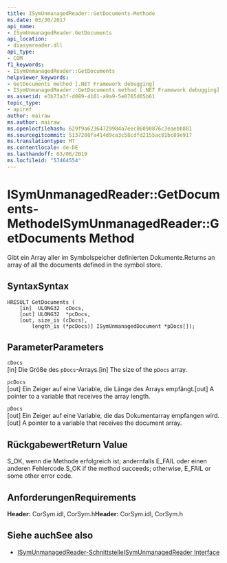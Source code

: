 ```yaml
---
title: ISymUnmanagedReader::GetDocuments-Methode
ms.date: 03/30/2017
api_name:
- ISymUnmanagedReader.GetDocuments
api_location:
- diasymreader.dll
api_type:
- COM
f1_keywords:
- ISymUnmanagedReader::GetDocuments
helpviewer_keywords:
- GetDocuments method [.NET Framework debugging]
- ISymUnmanagedReader::GetDocuments method [.NET Framework debugging]
ms.assetid: e3b73a3f-d089-4101-a9a9-5e0765d05b61
topic_type:
- apiref
author: mairaw
ms.author: mairaw
ms.openlocfilehash: 629f9a62364729984a7eec86090876c3eaebb881
ms.sourcegitcommit: 5137208fa414d9ca3c58cdfd2155ac81bc89e917
ms.translationtype: MT
ms.contentlocale: de-DE
ms.lasthandoff: 03/06/2019
ms.locfileid: "57464554"
---
```

# <a name="isymunmanagedreadergetdocuments-method"></a><span data-ttu-id="d005e-102">ISymUnmanagedReader::GetDocuments-Methode</span><span class="sxs-lookup"><span data-stu-id="d005e-102">ISymUnmanagedReader::GetDocuments Method</span></span>
<span data-ttu-id="d005e-103">Gibt ein Array aller im Symbolspeicher definierten Dokumente.</span><span class="sxs-lookup"><span data-stu-id="d005e-103">Returns an array of all the documents defined in the symbol store.</span></span>  
  
## <a name="syntax"></a><span data-ttu-id="d005e-104">Syntax</span><span class="sxs-lookup"><span data-stu-id="d005e-104">Syntax</span></span>  
  
```  
HRESULT GetDocuments (  
    [in]  ULONG32  cDocs,  
    [out] ULONG32  *pcDocs,  
    [out, size_is (cDocs),  
        length_is (*pcDocs)] ISymUnmanagedDocument *pDocs[]);  
```  
  
## <a name="parameters"></a><span data-ttu-id="d005e-105">Parameter</span><span class="sxs-lookup"><span data-stu-id="d005e-105">Parameters</span></span>  
 `cDocs`  
 <span data-ttu-id="d005e-106">[in] Die Größe des `pDocs`-Arrays.</span><span class="sxs-lookup"><span data-stu-id="d005e-106">[in] The size of the `pDocs` array.</span></span>  
  
 `pcDocs`  
 <span data-ttu-id="d005e-107">[out] Ein Zeiger auf eine Variable, die Länge des Arrays empfängt.</span><span class="sxs-lookup"><span data-stu-id="d005e-107">[out] A pointer to a variable that receives the array length.</span></span>  
  
 `pDocs`  
 <span data-ttu-id="d005e-108">[out] Ein Zeiger auf eine Variable, die das Dokumentarray empfangen wird.</span><span class="sxs-lookup"><span data-stu-id="d005e-108">[out] A pointer to a variable that receives the document array.</span></span>  
  
## <a name="return-value"></a><span data-ttu-id="d005e-109">Rückgabewert</span><span class="sxs-lookup"><span data-stu-id="d005e-109">Return Value</span></span>  
 <span data-ttu-id="d005e-110">S_OK, wenn die Methode erfolgreich ist; andernfalls E_FAIL oder einen anderen Fehlercode.</span><span class="sxs-lookup"><span data-stu-id="d005e-110">S_OK if the method succeeds; otherwise, E_FAIL or some other error code.</span></span>  
  
## <a name="requirements"></a><span data-ttu-id="d005e-111">Anforderungen</span><span class="sxs-lookup"><span data-stu-id="d005e-111">Requirements</span></span>  
 <span data-ttu-id="d005e-112">**Header:** CorSym.idl, CorSym.h</span><span class="sxs-lookup"><span data-stu-id="d005e-112">**Header:** CorSym.idl, CorSym.h</span></span>  
  
## <a name="see-also"></a><span data-ttu-id="d005e-113">Siehe auch</span><span class="sxs-lookup"><span data-stu-id="d005e-113">See also</span></span>
- [<span data-ttu-id="d005e-114">ISymUnmanagedReader-Schnittstelle</span><span class="sxs-lookup"><span data-stu-id="d005e-114">ISymUnmanagedReader Interface</span></span>](../../../../docs/framework/unmanaged-api/diagnostics/isymunmanagedreader-interface.md)
